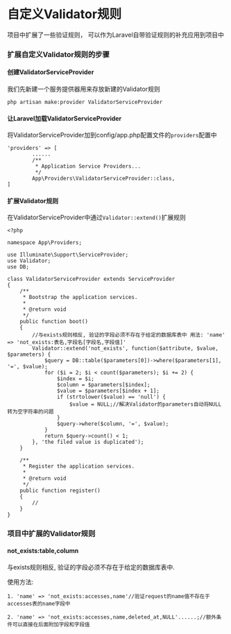 # 自定义Validator规则

项目中扩展了一些验证规则， 可以作为Laravel自带验证规则的补充应用到项目中

### 扩展自定义Validator规则的步骤

#### 创建ValidatorServiceProvider
我们先新建一个服务提供器用来存放新建的Validator规则
```
php artisan make:provider ValidatorServiceProvider
```

#### 让Laravel加载ValidatorServiceProvider
将ValidatorServiceProvider加到config/app.php配置文件的`providers`配置中
```
'providers' => [
        ......
        /**
         * Application Service Providers...
         */
        App\Providers\ValidatorServiceProvider::class,
]
```

#### 扩展Validator规则
在ValidatorServiceProvider中通过`Validator::extend()`扩展规则
```
<?php

namespace App\Providers;

use Illuminate\Support\ServiceProvider;
use Validator;
use DB;

class ValidatorServiceProvider extends ServiceProvider
{
    /**
     * Bootstrap the application services.
     *
     * @return void
     */
    public function boot()
    {
        //与exists规则相反, 验证的字段必须不存在于给定的数据库表中 用法: 'name' => 'not_exists:表名,字段名[字段名,字段值]'
        Validator::extend('not_exists', function($attribute, $value, $parameters) {
            $query = DB::table($parameters[0])->where($parameters[1], '=', $value);
            for ($i = 2; $i < count($parameters); $i += 2) {
                $index = $i;
                $column = $parameters[$index];
                $value = $parameters[$index + 1];
                if (strtolower($value) == 'null') {
                    $value = NULL;//解决Validator的parameters自动将NULL转为空字符串的问题
                }
                $query->where($column, '=', $value);
            }
            return $query->count() < 1;
        }, 'the filed value is duplicated');
    }

    /**
     * Register the application services.
     *
     * @return void
     */
    public function register()
    {
        //
    }
}
```

### 项目中扩展的Validator规则

#### not_exists:table,column

与exists规则相反, 验证的字段必须不存在于给定的数据库表中.

使用方法:
```
1. 'name' => 'not_exists:accesses,name'//验证request的name值不存在于accesses表的name字段中

2. 'name' => 'not_exists:accesses,name,deleted_at,NULL'......;//额外条件可以直接在后面附加字段和字段值
```
